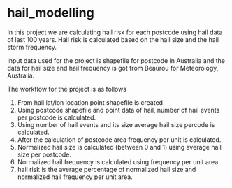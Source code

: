 # hail_modelling



In this project we are calculating hail risk for each postcode using hail data of last 100 years. Hail risk is calculated based on the hail size and the hail storm frequency.

Input data used for the project is shapefile for postcode in Australia and the data for hail size and hail frequency is got from Beaurou for Meteorology, Australia.

The workflow for the project is as follows

1.	From hail lat/lon location point shapefile is created
2.	Using postcode shapefile and point data of hail, number of hail events per postcode is calculated.
3.	Using number of hail events and its size average hail size percode is calculated.
4.	After the calculation of postcode area frequency per unit is calculated.
5.	Normalized hail size is calculated (between 0 and 1) using average hail size per postcode.
6.	Normalized hail frequency is calculated using frequency per unit area.
7.	hail risk is the average percentage of normalized hail size and normalized hail frequency per unit area.


